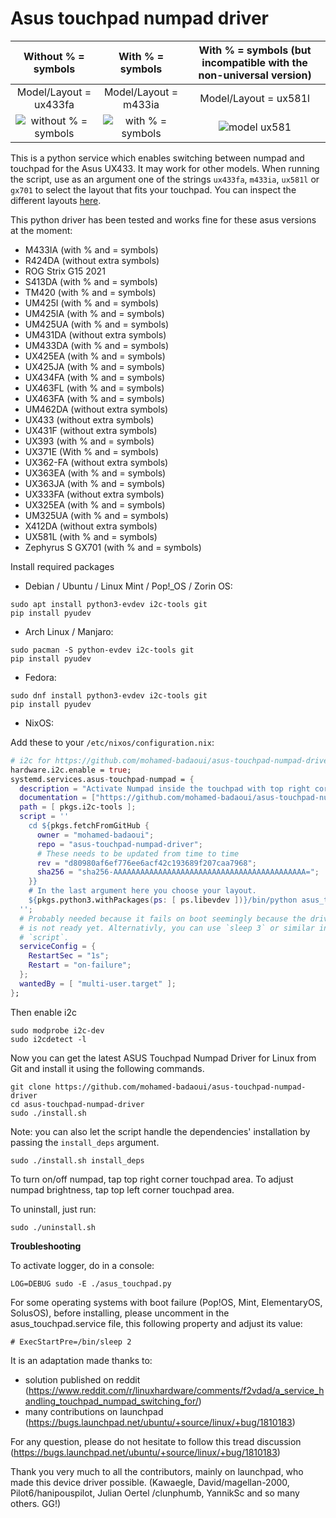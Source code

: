 # Asus touchpad numpad driver

| Without % = symbols             |  With % = symbols       |  With % = symbols (but incompatible with the non-universal version) |
|:-------------------------:|:-------------------------:|:-------------------------:|
| Model/Layout = ux433fa          | Model/Layout = m433ia   | Model/Layout = ux581l |
| ![without % = symbols](https://github.com/mohamed-badaoui/ux433-touchpad-numpad/blob/main/images/Asus-ZenBook-UX433FA.jpg)  |  ![with % = symbols](https://github.com/mohamed-badaoui/ux433-touchpad-numpad/blob/main/images/Asus-VivoBook-M433IA.jpg) | ![model ux581](https://github.com/mohamed-badaoui/ux433-touchpad-numpad/blob/main/images/Asus-ZenBook-UX581l.jpg) |

This is a python service which enables switching between numpad and touchpad for the Asus UX433. It may work for other models. When running the script, use as an argument one of the strings `ux433fa`, `m433ia`, `ux581l` or `gx701` to select the layout that fits your touchpad. You can inspect the different layouts [here](https://github.com/mohamed-badaoui/asus-touchpad-numpad-driver/tree/main/numpad_layouts).

This python driver has been tested and works fine for these asus versions at the moment:
- M433IA (with % and = symbols)
- R424DA (without extra symbols)
- ROG Strix G15 2021 
- S413DA (with % and = symbols)
- TM420 (with % and = symbols)
- UM425I (with % and = symbols)
- UM425IA (with % and = symbols)
- UM425UA (with % and = symbols)
- UM431DA (without extra symbols)
- UM433DA (with % and = symbols)
- UX425EA (with % and = symbols)
- UX425JA (with % and = symbols)
- UX434FA (with % and = symbols)
- UX463FL (with % and = symbols)
- UX463FA (with % and = symbols)
- UM462DA (without extra symbols)
- UX433 (without extra symbols)
- UX431F (without extra symbols)
- UX393 (with % and = symbols)
- UX371E (With % and = symbols)
- UX362-FA (without extra symbols)
- UX363EA (with % and = symbols)
- UX363JA (with % and = symbols)
- UX333FA (without extra symbols)
- UX325EA (with % and = symbols)
- UM325UA (with % and = symbols)
- X412DA (without extra symbols)
- UX581L (with % and = symbols)
- Zephyrus S GX701 (with % and = symbols)

Install required packages

- Debian / Ubuntu / Linux Mint / Pop!_OS / Zorin OS:
```
sudo apt install python3-evdev i2c-tools git
pip install pyudev
```

- Arch Linux / Manjaro:
```
sudo pacman -S python-evdev i2c-tools git
pip install pyudev
```

- Fedora:
```
sudo dnf install python3-evdev i2c-tools git
pip install pyudev
```

- NixOS:

Add these to your `/etc/nixos/configuration.nix`:

```nix
# i2c for https://github.com/mohamed-badaoui/asus-touchpad-numpad-driver
hardware.i2c.enable = true;
systemd.services.asus-touchpad-numpad = {
  description = "Activate Numpad inside the touchpad with top right corner switch";
  documentation = ["https://github.com/mohamed-badaoui/asus-touchpad-numpad-driver"];
  path = [ pkgs.i2c-tools ];
  script = ''
    cd ${pkgs.fetchFromGitHub {
      owner = "mohamed-badaoui";
      repo = "asus-touchpad-numpad-driver";
      # These needs to be updated from time to time
      rev = "d80980af6ef776ee6acf42c193689f207caa7968";
      sha256 = "sha256-AAAAAAAAAAAAAAAAAAAAAAAAAAAAAAAAAAAAAAAAAAA=";
    }}
    # In the last argument here you choose your layout.
    ${pkgs.python3.withPackages(ps: [ ps.libevdev ])}/bin/python asus_touchpad.py ux433fa
  '';
  # Probably needed because it fails on boot seemingly because the driver
  # is not ready yet. Alternativly, you can use `sleep 3` or similar in the
  # `script`.
  serviceConfig = {
    RestartSec = "1s";
    Restart = "on-failure";
  };
  wantedBy = [ "multi-user.target" ];
};

```

Then enable i2c
```
sudo modprobe i2c-dev
sudo i2cdetect -l
```

Now you can get the latest ASUS Touchpad Numpad Driver for Linux from Git and install it using the following commands.
```
git clone https://github.com/mohamed-badaoui/asus-touchpad-numpad-driver
cd asus-touchpad-numpad-driver
sudo ./install.sh
```

Note: you can also let the script handle the dependencies' installation by passing the `install_deps` argument.
```
sudo ./install.sh install_deps
```

To turn on/off numpad, tap top right corner touchpad area.
To adjust numpad brightness, tap top left corner touchpad area.

To uninstall, just run:
```
sudo ./uninstall.sh
```

**Troubleshooting**

To activate logger, do in a console:
```
LOG=DEBUG sudo -E ./asus_touchpad.py
```

For some operating systems with boot failure (Pop!OS, Mint, ElementaryOS, SolusOS), before installing, please uncomment in the asus_touchpad.service file, this following property and adjust its value:
```
# ExecStartPre=/bin/sleep 2
```


It is an adaptation made thanks to:
 - solution published on reddit (https://www.reddit.com/r/linuxhardware/comments/f2vdad/a_service_handling_touchpad_numpad_switching_for/) 
 - many contributions on launchpad (https://bugs.launchpad.net/ubuntu/+source/linux/+bug/1810183)

For any question, please do not hesitate to follow this tread discussion
(https://bugs.launchpad.net/ubuntu/+source/linux/+bug/1810183)

Thank you very much to all the contributors, mainly on launchpad, who made this device driver possible. (Kawaegle, David/magellan-2000, Pilot6/hanipouspilot, Julian Oertel /clunphumb, YannikSc and so many others. GG!)

